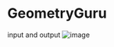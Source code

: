 # GeometryGuru
input and output
![image](https://github.com/user-attachments/assets/d8c13f1b-72dd-4be0-9842-52d28d4486c2)

